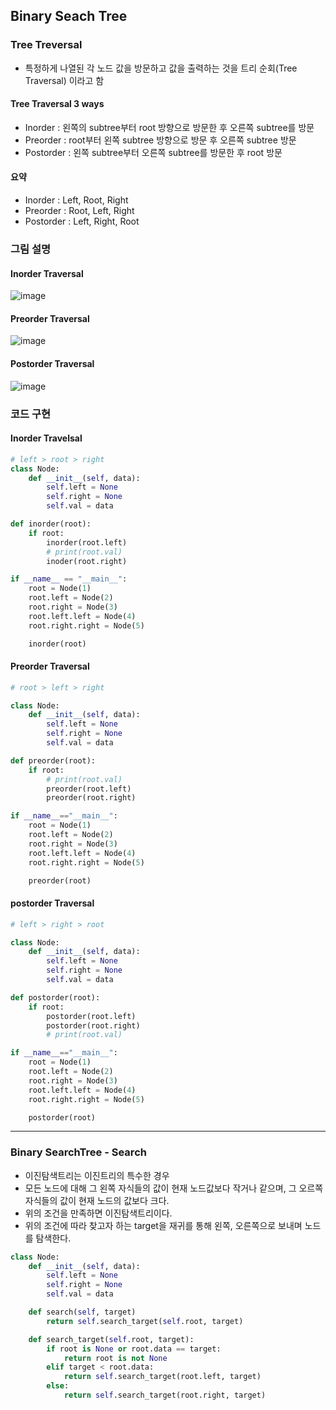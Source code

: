 ## Binary Seach Tree

### Tree Treversal

- 특정하게 나열된 각 노드 값을 방문하고 값을 출력하는 것을 트리 순회(Tree Traversal) 이라고 함

#### Tree Traversal 3 ways

- Inorder : 왼쪽의 subtree부터 root 방향으로 방문한 후 오른쪽 subtree를 방문
- Preorder : root부터 왼쪽 subtree 방향으로 방문 후 오른쪽 subtree 방문
- Postorder : 왼쪽 subtree부터 오른쪽 subtree를 방문한 후 root 방문

#### 요약

- Inorder : Left, Root, Right
- Preorder : Root, Left, Right
- Postorder : Left, Right, Root

### 그림 설명

#### Inorder Traversal

![image](https://user-images.githubusercontent.com/48708746/199323327-e8915e54-8765-4b8d-91fe-a8cafb273830.png)

#### Preorder Traversal

![image](https://user-images.githubusercontent.com/48708746/199323119-6e300a8c-e4fb-4988-bfa5-48fa14d02dd0.png)

#### Postorder Traversal

![image](https://user-images.githubusercontent.com/48708746/199323430-d2bee99a-a608-4000-b488-e8eeeb6c14a7.png)

### 코드 구현

#### Inorder Travelsal

```python
# left > root > right
class Node:
    def __init__(self, data):
        self.left = None
        self.right = None
        self.val = data

def inorder(root):
    if root:
        inorder(root.left)
        # print(root.val)
        inoder(root.right)

if __name__ == "__main__":
    root = Node(1)
    root.left = Node(2)
    root.right = Node(3)
    root.left.left = Node(4)
    root.right.right = Node(5)

    inorder(root)
```

#### Preorder Traversal

```python
# root > left > right

class Node:
    def __init__(self, data):
        self.left = None
        self.right = None
        self.val = data

def preorder(root):
    if root:
        # print(root.val)
        preorder(root.left)
        preorder(root.right)

if __name__=="__main__":
    root = Node(1)
    root.left = Node(2)
    root.right = Node(3)
    root.left.left = Node(4)
    root.right.right = Node(5)

    preorder(root)

```

#### postorder Traversal

```python
# left > right > root

class Node:
    def __init__(self, data):
        self.left = None
        self.right = None
        self.val = data

def postorder(root):
    if root:
        postorder(root.left)
        postorder(root.right)
        # print(root.val)

if __name__=="__main__":
    root = Node(1)
    root.left = Node(2)
    root.right = Node(3)
    root.left.left = Node(4)
    root.right.right = Node(5)

    postorder(root)
```

---

### Binary SearchTree - Search

- 이진탐색트리는 이진트리의 특수한 경우
- 모든 노드에 대해 그 왼쪽 자식들의 값이 현재 노드값보다 작거나 같으며,
  그 오르쪽 자식들의 값이 현재 노드의 값보다 크다.
- 위의 조건을 만족하면 이진탐색트리이다.
- 위의 조건에 따라 찾고자 하는 target을 재귀를 통해 왼쪽, 오른쪽으로 보내며 노드를 탐색한다.

```python
class Node:
    def __init__(self, data):
        self.left = None
        self.right = None
        self.val = data

    def search(self, target)
        return self.search_target(self.root, target)

    def search_target(self.root, target):
        if root is None or root.data == target:
            return root is not None
        elif target < root.data:
            return self.search_target(root.left, target)
        else:
            return self.search_target(root.right, target)
```
